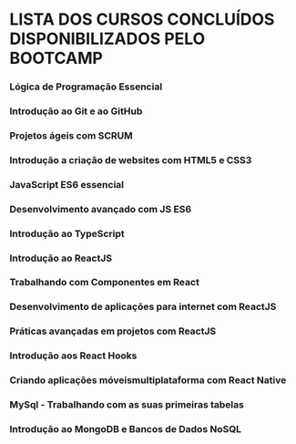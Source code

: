 # **LISTA DOS CURSOS CONCLUÍDOS DISPONIBILIZADOS PELO BOOTCAMP**

### Lógica de Programação Essencial
### Introdução ao Git e ao GitHub
### Projetos ágeis com SCRUM
### Introdução a criação de websites com HTML5 e CSS3
### JavaScript ES6 essencial
### Desenvolvimento avançado com JS ES6
### Introdução ao TypeScript
### Introdução ao ReactJS
### Trabalhando com Componentes em React
### Desenvolvimento de aplicações para internet com ReactJS
### Práticas avançadas em projetos com ReactJS
### Introdução aos React Hooks
### Criando aplicações móveismultiplataforma com React Native
### MySql - Trabalhando com as suas primeiras tabelas
### Introdução ao MongoDB e Bancos de Dados NoSQL